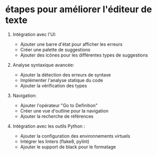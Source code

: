 # étapes pour améliorer l'éditeur de texte 

1. Intégration avec l'UI:
    - Ajouter une barre d'état pour afficher les erreurs
    - Créer une palette de suggestions
    - Ajouter des icônes pour les différentes types de suggestions

2. Analyse syntaxique avancée:
    - Ajouter la détection des erreurs de syntaxe
    - Implémenter l'analyse statique du code
    - Ajouter la vérification des types

3. Navigation:
    - Ajouter l'opérateur "Go to Definition"
    - Créer une vue d'outline pour la navigation
    - Ajouter la recherche de références

4. Intégration avec les outils Python :
    - Ajouter la configuration des environnements virtuels
    - Intégrer les linters (flake8, pylint)
    - Ajouter le support de black pour le formatage